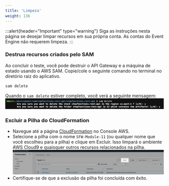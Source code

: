 ```yaml
---
title: 'Limpeza'
weight: 136
---
```


:::alert{header="Important" type="warning"}
Siga as instruções nesta página se desejar limpar recursos em sua própria conta. As contas do Event Engine não requerem limpeza.
:::

### Destrua recursos criados pelo SAM

Ao concluir o teste, você pode destruir o API Gateway e a máquina de estado usando o AWS SAM. Copie/cole o seguinte comando no terminal no diretório raiz do aplicativo.

```bash
sam delete
```

Quando o `sam delete` estiver completo, você verá a seguinte mensagem:
![SAM Delete](/static/img/module-11/sam-delete.png)

### Excluir a Pilha do CloudFormation

- Navegue até a página [CloudFormation](https://console.aws.amazon.com/cloudformation/home) no Console AWS.
- Selecione a pilha com o nome `SFW-Module-11` (ou qualquer nome que você escolheu para a pilha) e clique em Excluir. Isso limpará o ambiente AWS Cloud9 e quaisquer outros recursos relacionados na pilha.
  ![CloudFormation exclusão](/static/img/setup/setup-cloudformation-delete.png)
- Certifique-se de que a exclusão da pilha foi concluída com êxito.
